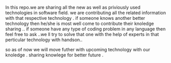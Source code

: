 In this repo.we are sharing all the new as well as priviously used technologies in software field.
we are contributing all the related information with that respective technology .
if someone knows another better technology then he/she is most well come to contribute their knoledge sharing ..
if someone have any type of coding problem in any language then feel free to ask ..we ll try to solve that one with the help of experts
in that perticular technology with handson..

so as of now we will move futher with upcoming technology with our knoledge .
sharing knowlege for better future .
